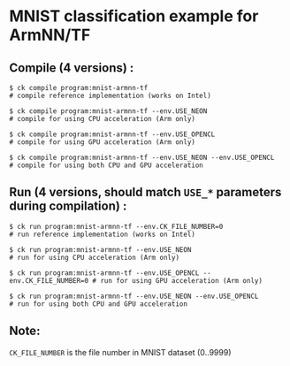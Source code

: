 # MNIST classification example for ArmNN/TF

## Compile (4 versions) :

```
$ ck compile program:mnist-armnn-tf                                     # compile reference implementation (works on Intel)

$ ck compile program:mnist-armnn-tf --env.USE_NEON                      # compile for using CPU acceleration (Arm only)

$ ck compile program:mnist-armnn-tf --env.USE_OPENCL                    # compile for using GPU acceleration (Arm only)

$ ck compile program:mnist-armnn-tf --env.USE_NEON --env.USE_OPENCL     # compile for using both CPU and GPU acceleration
```

## Run (4 versions, should match `USE_*` parameters during compilation) :

```
$ ck run program:mnist-armnn-tf --env.CK_FILE_NUMBER=0                  # run reference implementation (works on Intel)

$ ck run program:mnist-armnn-tf --env.USE_NEON                          # run for using CPU acceleration (Arm only)

$ ck run program:mnist-armnn-tf --env.USE_OPENCL --env.CK_FILE_NUMBER=0 # run for using GPU acceleration (Arm only)

$ ck run program:mnist-armnn-tf --env.USE_NEON --env.USE_OPENCL         # run for using both CPU and GPU acceleration
```

## Note:

`CK_FILE_NUMBER` is the file number in MNIST dataset (0..9999)
